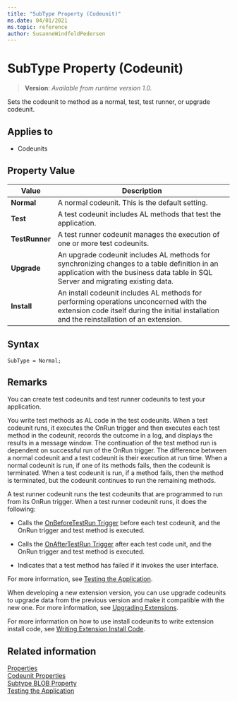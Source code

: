 ```yaml
---
title: "SubType Property (Codeunit)"
ms.date: 04/01/2021
ms.topic: reference
author: SusanneWindfeldPedersen
---
```


# SubType Property (Codeunit)
> **Version**: _Available from runtime version 1.0._

Sets the codeunit to method as a normal, test, test runner, or upgrade codeunit.  
  
## Applies to  

- Codeunits  
  
## Property Value  
  
|**Value**|**Description**|  
|---------------|---------------------|  
|**Normal**|A normal codeunit. This is the default setting.|  
|**Test**|A test codeunit includes AL methods that test the application. <!-- For more information, see [How to: Create Test Codeunits and Test Methods](../devenv-how-to-create-test-codeunits-and-test-methods.md).-->|  
|**TestRunner**|A test runner codeunit manages the execution of one or more test codeunits. <!-- For more information, see [How to: Create a Test Runner Codeunit](../devenv-how-to-create-a-test-runner-codeunit.md).-->|  
|**Upgrade**|An upgrade codeunit includes AL methods for synchronizing changes to a table definition in an application with the business data table in SQL Server and migrating existing data. <!-- For more information, see [Upgrade Codeunits](../devenv-upgrade-codeunits.md).-->|  
|**Install**|An install codeunit includes AL methods for performing operations unconcerned with the extension code itself during the initial installation and the reinstallation of an extension.|

## Syntax

```AL
SubType = Normal;
```
  
## Remarks

You can create test codeunits and test runner codeunits to test your application.  
  
You write test methods as AL code in the test codeunits. When a test codeunit runs, it executes the OnRun trigger and then executes each test method in the codeunit, records the outcome in a log, and displays the results in a message window. The continuation of the test method run is dependent on successful run of the OnRun trigger. The difference between a normal codeunit and a test codeunit is their execution at run time. When a normal codeunit is run, if one of its methods fails, then the codeunit is terminated. When a test codeunit is run, if a method fails, then the method is terminated, but the codeunit continues to run the remaining methods.  
  
A test runner codeunit runs the test codeunits that are programmed to run from its OnRun trigger. When a test runner codeunit runs, it does the following:  
  
- Calls the [OnBeforeTestRun Trigger](../triggers-auto/codeunit/devenv-onbeforetestrun-codeunit-trigger.md) before each test codeunit, and the OnRun trigger and test method is executed.  
  
- Calls the [OnAfterTestRun Trigger](../triggers-auto/codeunit/devenv-onaftertestrun-codeunit-trigger.md) after each test code unit, and the OnRun trigger and test method is executed.  
  
- Indicates that a test method has failed if it invokes the user interface.  

For more information, see [Testing the Application](../devenv-testing-application.md).  

When developing a new extension version, you can use upgrade codeunits to upgrade data from the previous version and make it compatible with the new one. <!-- The data upgrade code is implemented through upgrade triggers, which are invoked when you run the upgrade process. --> For more information, see [Upgrading Extensions](../devenv-upgrading-extensions.md). 

For more information on how to use install codeunits to write extension install code, see [Writing Extension Install Code](../devenv-extension-install-code.md). 

## Related information  

[Properties](devenv-properties.md)  
[Codeunit Properties](devenv-codeunit-properties.md)  
[Subtype BLOB Property](devenv-subtype-blob-property.md)  
[Testing the Application](../devenv-testing-application.md)  
<!--
[How to: Create Test Codeunits and Test Methods](How-to-Create-Test-Codeunits-and-Test-Methods.md)   
[How to: Create Handler Methods](How-to-Create-Handler-Methods.md)   
[Walkthrough: Testing Purchase Invoice Discounts](Walkthrough-Testing-Purchase-Invoice-Discounts.md)   
[Codeunits](../devenv-codeunits.md) 
-->
